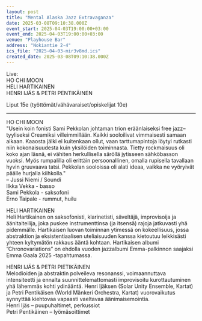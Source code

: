 ```yaml
---
layout: post
title: "Mental Alaska Jazz Extravaganza"
date: 2025-03-08T09:10:38.000Z
event_start: 2025-04-03T19:00:00+03:00
event_end: 2025-04-03T19:00:00+03:00
venue: "Playhouse Bar"
address: "Nokiantie 2-4"
ics_file: "2025-04-03-mir3v8md.ics"
created_date: 2025-03-08T09:10:38.000Z
---
```


Live:  
HO CHI MOON  
HELI HARTIKAINEN  
HENRI IJÄS & PETRI PENTIKÄINEN  
  
Liput 15e (työttömät/vähävaraiset/opiskelijat 10e)  
  
*******************************  
  
HO CHI MOON  
"Usein koin fonisti Sami Pekkolan johtaman trion eräänlaiseksi free jazz–tyyliseksi Creamiksi villeimmillään. Kaikki sooloilivat vimmaisesti samaan aikaan. Kaaosta jälki ei kuitenkaan ollut, vaan tarttumapintoja löytyi rutkasti niin kokonaisuudesta kuin yksilöiden toiminnasta. Tietty rockmaisuus oli koko ajan läsnä, ei vähiten herkullisella säröllä jytisseen sähköbasson vuoksi. Myös rumpalilla oli erittäin persoonallinen, omalla rupisella tavallaan hyvin gruuvaava tatsi. Pekkolan sooloissa oli alati ideaa, vaikka ne vyöryivät päälle hurjalla kiihkolla."  
– Jussi Niemi / Soundi  
Ilkka Vekka - basso  
Sami Pekkola - saksofoni  
Erno Taipale - rummut, huilu  
  
HELI HARTIKAINEN  
Heli Hartikainen on saksofonisti, klarinetisti, säveltäjä, improvisoija ja äänitaiteilija, joka puskee instrumenttinsa (ja itsensä) rajoja jatkuvasti yhä pidemmälle. Hartikaisen luovan toiminnan ytimessä on kokeellisuus, jossa abstraktion ja eksistentiaalisen uteliaisuuden kanssa kietoutuu leikkisästi yhteen kyltymätön rakkaus ääntä kohtaan. Hartikaisen albumi ”Chronovariations” on ehdolla vuoden jazzalbumi Emma-palkinnon saajaksi Emma Gaala 2025 -tapahtumassa.  
  
HENRI IJÄS & PETRI PIETIKÄINEN  
Melodioiden ja abstraktin polveileva resonanssi, voimaannuttava intensiteetti ja ennalta suunnittelemattomasti improvisoitu kurottautuminen yhä lähemmäs kohti ydinääntä. Henri Ijäksen (Solar Unity Ensemble, Kartat) ja Petri Pentikäisen (World Mänkeri Orchestra, Kartat) vuorovaikutus synnyttää kiehtovaa vapaasti vaeltavaa äänimaisemointia.  
Henri Ijäs – puupuhaltimet, perkussiot  
Petri Pentikäinen – lyömäsoittimet
